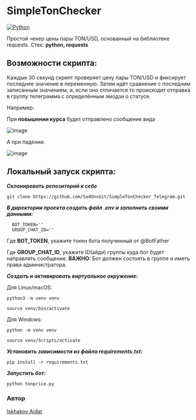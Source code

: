 # **SimpleTonChecker**

[![Python](https://img.shields.io/badge/-Python-464646?style=flat-square&logo=Python)](https://www.python.org/)

Простой чекер цены пары TON/USD, основанный на библиотеке requests. 
Стек: **python, requests**

## Возможности скрипта:
Каждые 30 секунд скрипт проверяет цену пары TON/USD и фиксирует последнее значение в переменную. 
Затем идёт сравнение с последним записанным значением, и,
если оно отличается то происходит отправка в группу телеграмма с определённым эмодзи о статусе.

Например: 

При **повышении курса** будет отправлено сообщение вида

![image](https://github.com/user-attachments/assets/19eea718-a848-48c4-9839-5db6213af6d4)

А при падении:

![image](https://github.com/user-attachments/assets/a8b793f5-2450-4250-8bb1-94beebeaa4a8)

## Локальный запуск скрипта:

**_Склонировать репозиторий к себе_**
```
git clone https://github.com/SadOnsGit/SimpleTonChecker_Telegram.git
```
**_В директории проекта создать файл .env и заполнить своими данными:_**
```
  BOT_TOKEN=''
  GROUP_CHAT_ID=''
```

  Где <b>BOT_TOKEN</b>, укажите токен бота полученный от @BotFather
  
  Где <b>GROUP_CHAT_ID</b>, укажите ID(айди) группы куда бот будет направлять сообщение. <b>ВАЖНО:</b> Бот должен состоять в группе и иметь права администратора.

**_Создать и активировать виртуальное окружение:_**

Для Linux/macOS:
```
python3 -m venv venv
```
```
source venv/bin/activate
```
Для Windows:
```
python -m venv venv
```
```
source venv/Scripts/activate
```
**_Установить зависимости из файла requirements.txt:_**
```
pip install -r requirements.txt
```
**_Запустить бот:_**
```
python tonprice.py
```

### Автор
[Iskhakov Aidar](https://github.com/SadOnsGit)
